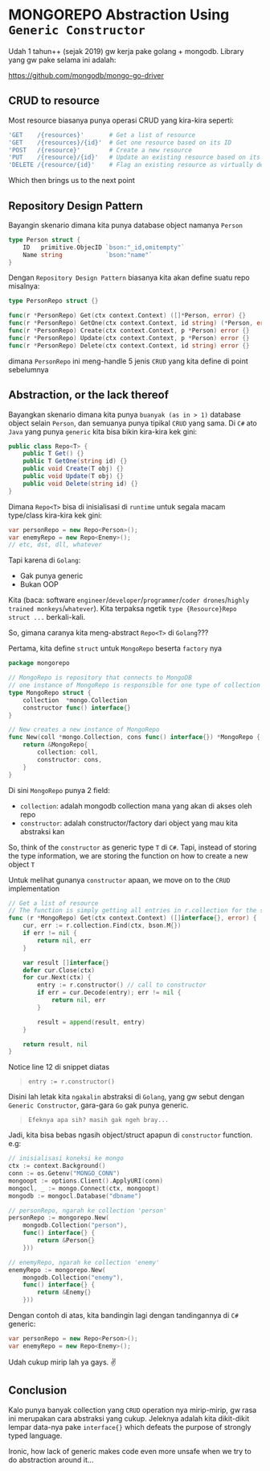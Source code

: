 # MONGOREPO Abstraction Using `Generic Constructor`

Udah 1 tahun++ (sejak 2019) gw kerja pake golang + mongodb.
Library yang gw pake selama ini adalah:

<https://github.com/mongodb/mongo-go-driver>

## CRUD to resource

Most resource biasanya punya operasi CRUD yang kira-kira seperti:

```bash
'GET    /{resources}'       # Get a list of resource
'GET    /{resources}/{id}'  # Get one resource based on its ID
'POST   /{resource}'        # Create a new resource
'PUT    /{resource}/{id}'   # Update an existing resource based on its ID
'DELETE /{resource/{id}'    # Flag an existing resource as virtually deleted based on its ID
```

Which then brings us to the next point

## Repository Design Pattern

Bayangin skenario dimana kita punya database object namanya `Person`

```go
type Person struct {
    ID   primitive.ObjecID `bson:"_id,omitempty"`
    Name string            `bson:"name"`
}
```

Dengan `Repository Design Pattern` biasanya kita akan define suatu repo misalnya:

```go
type PersonRepo struct {}

func(r *PersonRepo) Get(ctx context.Context) ([]*Person, error) {}
func(r *PersonRepo) GetOne(ctx context.Context, id string) (*Person, error) {}
func(r *PersonRepo) Create(ctx context.Context, p *Person) error {}
func(r *PersonRepo) Update(ctx context.Context, p *Person) error {}
func(r *PersonRepo) Delete(ctx context.Context, id string) error {}
```

dimana `PersonRepo` ini meng-handle 5 jenis `CRUD` yang kita define di point sebelumnya

## Abstraction, or the lack thereof

Bayangkan skenario dimana kita punya `buanyak (as in > 1)` database object selain `Person`, dan semuanya punya tipikal `CRUD` yang sama.
Di `C#` ato `Java` yang punya `generic` kita bisa bikin kira-kira kek gini:

```C#
public class Repo<T> {
    public T Get() {}
    public T GetOne(string id) {}
    public void Create(T obj) {}
    public void Update(T obj) {}
    public void Delete(string id) {}
}
```

Dimana `Repo<T>` bisa di inisialisasi di `runtime` untuk segala macam type/class kira-kira kek gini:

```C#
var personRepo = new Repo<Person>();
var enemyRepo = new Repo<Enemy>();
// etc, dst, dll, whatever
```

Tapi karena di `Golang`:

* Gak punya generic
* Bukan OOP

Kita (baca: software `engineer`/`developer`/`programmer`/`coder drones`/`highly trained monkeys`/`whatever`).
Kita terpaksa ngetik `type {Resource}Repo struct ...` berkali-kali.

So, gimana caranya kita meng-abstract `Repo<T>` di `Golang`???

Pertama, kita define `struct` untuk `MongoRepo` beserta `factory` nya

```go
package mongorepo

// MongoRepo is repository that connects to MongoDB
// one instance of MongoRepo is responsible for one type of collection & data type
type MongoRepo struct {
    collection  *mongo.Collection
    constructor func() interface{}
}

// New creates a new instance of MongoRepo
func New(coll *mongo.Collection, cons func() interface{}) *MongoRepo {
    return &MongoRepo{
        collection: coll,
        constructor: cons,
    }
}
```

Di sini `MongoRepo` punya 2 field:

* `collection`: adalah mongodb collection mana yang akan di akses oleh repo
* `constructor`: adalah constructor/factory dari object yang mau kita abstraksi kan

So, think of the `constructor` as generic type `T` di `C#`.
Tapi, instead of storing the type information, we are storing the function on how to create a new object `T`

Untuk melihat gunanya `constructor` apaan, we move on to the `CRUD` implementation

```go
// Get a list of resource
// The function is simply getting all entries in r.collection for the sake of example simplicity
func (r *MongoRepo) Get(ctx context.Context) ([]interface{}, error) {
    cur, err := r.collection.Find(ctx, bson.M{})
    if err != nil {
        return nil, err
    }

    var result []interface{}
    defer cur.Close(ctx)
    for cur.Next(ctx) {
        entry := r.constructor() // call to constructor
        if err = cur.Decode(entry); err != nil {
            return nil, err
        }

        result = append(result, entry)
    }

    return result, nil
}
```

Notice line 12 di snippet diatas
> `entry := r.constructor()`

Disini lah letak kita `ngakalin` abstraksi di `Golang`, yang gw sebut dengan `Generic Constructor`, gara-gara `Go` gak punya generic.

> `Efeknya apa sih? masih gak ngeh bray...`

Jadi, kita bisa bebas ngasih object/struct apapun di `constructor` function. e.g:

```go
// inisialisasi koneksi ke mongo
ctx := context.Background()
conn := os.Getenv("MONGO_CONN")
mongoopt := options.Client().ApplyURI(conn)
mongocl, _ := mongo.Connect(ctx, mongoopt)
mongodb := mongocl.Database("dbname")

// personRepo, ngarah ke collection 'person'
personRepo := mongorepo.New(
    mongodb.Collection("person"),
    func() interface{} {
        return &Person{}
    }))

// enemyRepo, ngarah ke collection 'enemy'
enemyRepo := mongorepo.New(
    mongodb.Collection("enemy"),
    func() interface{} {
        return &Enemy{}
    }))
```

Dengan contoh di atas, kita bandingin lagi dengan tandingannya di `C#` generic:

```C#
var personRepo = new Repo<Person>();
var enemyRepo = new Repo<Enemy>();
```

Udah cukup mirip lah ya gays. :v:

## Conclusion

Kalo punya banyak collection yang `CRUD` operation nya mirip-mirip, gw rasa ini merupakan cara abstraksi yang cukup.
Jeleknya adalah kita dikit-dikit lempar data-nya pake `interface{}` which defeats the purpose of strongly typed language.

Ironic, how lack of generic makes code even more unsafe when we try to do abstraction around it...
